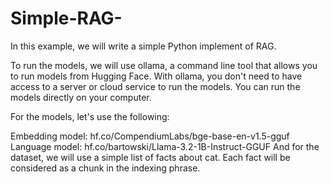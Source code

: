 # Simple-RAG-
In this example, we will write a simple Python implement of RAG.

To run the models, we will use ollama, a command line tool that allows you to run models from Hugging Face. With ollama, you don't need to have access to a server or cloud service to run the models. You can run the models directly on your computer.

For the models, let's use the following:

Embedding model: hf.co/CompendiumLabs/bge-base-en-v1.5-gguf
Language model: hf.co/bartowski/Llama-3.2-1B-Instruct-GGUF
And for the dataset, we will use a simple list of facts about cat. Each fact will be considered as a chunk in the indexing phrase.
